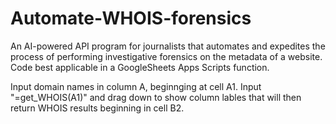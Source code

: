 # Automate-WHOIS-forensics
An AI-powered API program for journalists that automates and expedites the process of performing investigative forensics on the metadata of a website. Code best applicable in a GoogleSheets Apps Scripts function. 

Input domain names in column A, beginnging at cell A1. Input "=get_WHOIS(A1)" and drag down to show column lables that will then return WHOIS results beginning in cell B2. 
